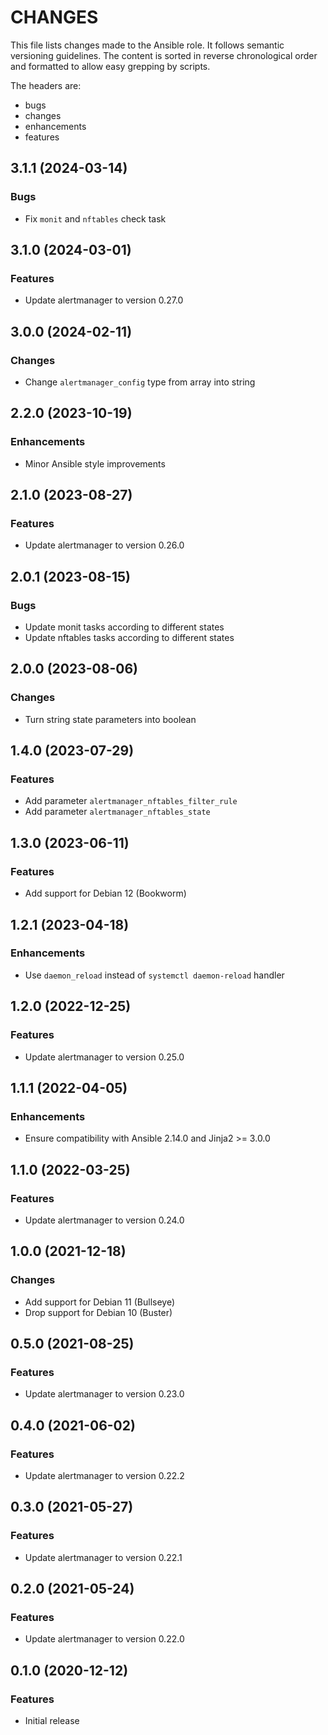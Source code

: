 # CHANGES

This file lists changes made to the Ansible role. It follows semantic versioning
guidelines. The content is sorted in reverse chronological order and formatted
to allow easy grepping by scripts.

The headers are:
- bugs
- changes
- enhancements
- features

## 3.1.1 (2024-03-14)

### Bugs

- Fix `monit` and `nftables` check task

## 3.1.0 (2024-03-01)

### Features

- Update alertmanager to version 0.27.0

## 3.0.0 (2024-02-11)

### Changes

- Change `alertmanager_config` type from array into string

## 2.2.0 (2023-10-19)

### Enhancements

- Minor Ansible style improvements

## 2.1.0 (2023-08-27)

### Features

- Update alertmanager to version 0.26.0

## 2.0.1 (2023-08-15)

### Bugs

- Update monit tasks according to different states
- Update nftables tasks according to different states

## 2.0.0 (2023-08-06)

### Changes

- Turn string state parameters into boolean

## 1.4.0 (2023-07-29)

### Features

- Add parameter `alertmanager_nftables_filter_rule`
- Add parameter `alertmanager_nftables_state`

## 1.3.0 (2023-06-11)

### Features

- Add support for Debian 12 (Bookworm)

## 1.2.1 (2023-04-18)

### Enhancements

- Use `daemon_reload` instead of `systemctl daemon-reload` handler

## 1.2.0 (2022-12-25)

### Features

- Update alertmanager to version 0.25.0

## 1.1.1 (2022-04-05)

### Enhancements

- Ensure compatibility with Ansible 2.14.0 and Jinja2 >= 3.0.0

## 1.1.0 (2022-03-25)

### Features

- Update alertmanager to version 0.24.0

## 1.0.0 (2021-12-18)

### Changes

- Add support for Debian 11 (Bullseye)
- Drop support for Debian 10 (Buster)

## 0.5.0 (2021-08-25)

### Features

- Update alertmanager to version 0.23.0

## 0.4.0 (2021-06-02)

### Features

- Update alertmanager to version 0.22.2

## 0.3.0 (2021-05-27)

### Features

- Update alertmanager to version 0.22.1

## 0.2.0 (2021-05-24)

### Features

- Update alertmanager to version 0.22.0

## 0.1.0 (2020-12-12)

### Features

- Initial release
